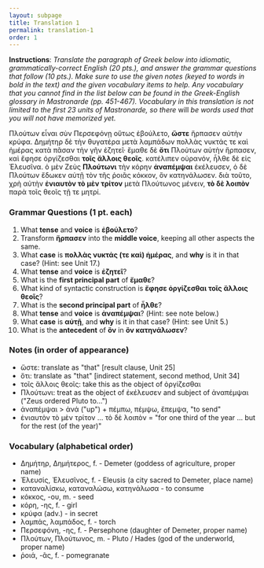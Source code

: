 ```yaml
---
layout: subpage
title: Translation 1
permalink: translation-1
order: 1
---
```


**Instructions**: *Translate the paragraph of Greek below into idiomatic, grammatically-correct English (20 pts.), and answer the grammar questions that follow (10 pts.). Make sure to use the given notes (keyed to words in bold in the text) and the given vocabulary items to help. Any vocabulary that you cannot find in the list below can be found in the Greek-English glossary in Mastronarde (pp. 451-467). Vocabulary in this translation is not limited to the first 23 units of Mastronarde, so there* will *be words used that you will not have memorized yet.*

Πλούτων εἶναι σὺν Περσεφόνῃ οὕτως ἐβούλετο, **ὥστε** ἥρπασεν αὐτὴν κρύφα. Δημήτηρ δὲ τὴν θυγατέρα μετὰ λαμπάδων πολλὰς νυκτάς τε καὶ ἡμέρας κατὰ πᾶσαν τὴν γῆν ἐζητεῖ· ἔμαθε δὲ **ὅτι** Πλούτων αὐτὴν ἥρπασεν, καὶ ἔφησε ὀργίζεσθαι **τοῖς ἄλλοις θεοῖς**. κατέλιπεν οὐρανόν, ἦλθε δὲ εἰς Ἐλευσῖνα. ὁ μὲν Ζεὺς **Πλούτωνι** τὴν κόρην **ἀναπέμψαι** ἐκέλευσεν, ὁ δὲ Πλούτων ἔδωκεν αὐτῇ τὸν τῆς ῥοιᾶς κόκκον, ὃν κατηνάλωσεν. διὰ τοῦτο, χρὴ αὐτὴν **ἐνιαυτὸν τὸ μὲν τρίτον** μετὰ Πλούτωνος μένειν, **τὸ δὲ λοιπὸν** παρὰ τοῖς θεοῖς τῇ τε μητρί.

### Grammar Questions (1 pt. each)

1. What **tense** and **voice** is **ἐβούλετο**?
2. Transform **ἥρπασεν** into the **middle voice**, keeping all other aspects the same.
3. What **case** is **πολλὰς νυκτάς (τε καὶ) ἡμέρας**, and **why** is it in that case? (Hint: see Unit 17.)
4. What **tense** and **voice** is **ἐζητεῖ**?
5. What is the **first principal part** of **ἔμαθε**?
6. What kind of syntactic construction is **ἔφησε ὀργίζεσθαι τοῖς ἄλλοις θεοῖς**?
7. What is the **second principal part** of **ἦλθε**?
8. What **tense** and **voice** is **ἀναπέμψαι**? (Hint: see note below.)
9. What **case** is **αὐτῇ**, and **why** is it in that case? (Hint: see Unit 5.)
10. What is the **antecedent** of **ὃν** in **ὃν κατηνάλωσεν**?

### Notes (in order of appearance)

* ὥστε: translate as "that" [result clause, Unit 25]  
* ὅτι: translate as "that" [indirect statement, second method, Unit 34]  
* τοῖς ἄλλοις θεοῖς: take this as the object of ὀργίζεσθαι  
* Πλούτωνι: treat as the object of ἐκέλευσεν and subject of ἀναπέμψαι ("Zeus ordered Pluto to...")  
* ἀναπέμψαι > ἀνά ("up") + πέμπω, πέμψω, ἔπεμψα, "to send"  
* ἐνιαυτὸν τὸ μὲν τρίτον ... τὸ δὲ λοιπὸν = "for one third of the year ... but for the rest (of the year)"  

### Vocabulary (alphabetical order)

* Δημήτηρ, Δημήτερος, f. - Demeter (goddess of agriculture, proper name)  
* Ἐλευσίς, Ἐλευσῖνος, f. - Eleusis (a city sacred to Demeter, place name)  
* καταναλίσκω, καταναλώσω, κατηνάλωσα - to consume  
* κόκκος, -ου, m. - seed  
* κόρη, -ης, f. - girl  
* κρύφα (adv.) - in secret  
* λαμπάς, λαμπάδος, f. - torch  
* Περσεφόνη, -ης, f. - Persephone (daughter of Demeter, proper name)  
* Πλούτων, Πλούτωνος, m. - Pluto / Hades (god of the underworld, proper name)  
* ῥοιά, -ᾶς, f. - pomegranate  
